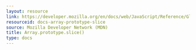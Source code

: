 ```yaml
---
layout: resource
link: https://developer.mozilla.org/en/docs/web/JavaScript/Reference/Global_Objects/Array/slice
resourceid: docs-array-prototype-slice
source: Mozilla Developer Network (MDN)
title: Array.prototype.slice()
type: docs
---
```


